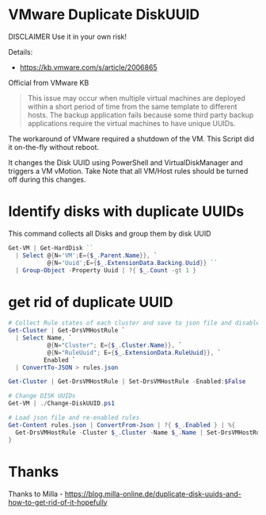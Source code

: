 # VMware Duplicate DiskUUID

DISCLAIMER Use it in your own risk!

Details:
* https://kb.vmware.com/s/article/2006865

Official from VMware KB
> This issue may occur when multiple virtual machines are deployed within a
short period of time from the same template to different hosts. The backup
application fails because some third party backup applications require the
virtual machines to have unique UUIDs.

The workaround of VMware required a shutdown of the VM. This Script did it
on-the-fly without reboot.

It changes the Disk UUID using PowerShell and VirtualDiskManager and triggers a
VM vMotion. Take Note that all VM/Host rules should be turned off during this
changes.

# Identify disks with duplicate UUIDs

This command collects all Disks and group them by disk UUID
```powershell
Get-VM | Get-HardDisk ``
  | Select @{N='VM';E={$_.Parent.Name}}, `
           @{N='Uuid';E={$_.ExtensionData.Backing.Uuid}} ``
  | Group-Object -Property Uuid | ?{ $_.Count -gt 1 } 
```

# get rid of duplicate UUID

```powershell
# Collect Rule states of each cluster and save to json file and disable rules
Get-Cluster | Get-DrsVMHostRule `
  | Select Name, `
           @{N="Cluster"; E={$_.Cluster.Name}}, `
           @{N="RuleUuid"; E={$_.ExtensionData.RuleUuid}}, `
          Enabled `
  | ConvertTo-JSON > rules.json

Get-Cluster | Get-DrsVMHostRule | Set-DrsVMHostRule -Enabled:$False

# Change DISK UUIDs
Get-VM | ./Change-DiskUUID.ps1

# Load json file and re-enabled rules
Get-Content rules.json | ConvertFrom-Json | ?{ $_.Enabled } | %{
  Get-DrsVMHostRule -Cluster $_.Cluster -Name $_.Name | Set-DrsVMHostRule -Enabled:$True
}
```


# Thanks

Thanks to Milla - https://blog.milla-online.de/duplicate-disk-uuids-and-how-to-get-rid-of-it-hopefully
